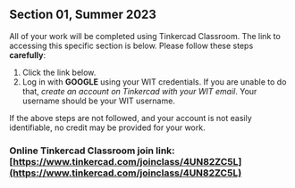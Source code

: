 ## Section 01, Summer 2023

All of your work will be completed using Tinkercad Classroom. The link to accessing this specific section is below. Please follow these steps **carefully**:

1. Click the link below.
2. Log in with **GOOGLE** using your WIT credentials. If you are unable to do that, _create an account on Tinkercad with your WIT email_. Your username should be your WIT username.

If the above steps are not followed, and your account is not easily identifiable, no credit may be provided for your work. 

### Online Tinkercad Classroom join link: [https://www.tinkercad.com/joinclass/4UN82ZC5L](https://www.tinkercad.com/joinclass/4UN82ZC5L)
